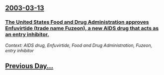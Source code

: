## [2003-03-13](/news/2003/03/13/index.md)

### [ The United States Food and Drug Administration approves Enfuvirtide (trade name Fuzeon), a new AIDS drug that acts as an entry inhibitor.](/news/2003/03/13/the-united-states-food-and-drug-administration-approves-enfuvirtide-trade-name-fuzeon-a-new-aids-drug-that-acts-as-an-entry-inhibitor.md)
_Context: AIDS drug, Enfuvirtide, Food and Drug Administration, Fuzeon, entry inhibitor_

## [Previous Day...](/news/2003/03/12/index.md)

